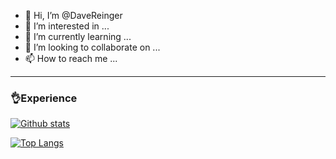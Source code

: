 - 👋 Hi, I’m @DaveReinger
- 👀 I’m interested in ...
- 🌱 I’m currently learning ...
- 💞️ I’m looking to collaborate on ...
- 📫 How to reach me ...

<!---
DaveReinger/DaveReinger is a ✨ special ✨ repository because its `README.md` (this file) appears on your GitHub profile.
You can click the Preview link to take a look at your changes.
--->

----------------------
### 👌Experience
[![Github stats](https://github-readme-stats.vercel.app/api?username=DaveReinger&show_icons=true&include_all_commits=true)](https://github.com/DaveReinger/github-readme-stats)

[![Top Langs](https://github-readme-stats.vercel.app/api/top-langs/?username=DaveReinger&layout=compact)](https://github.com/DaveReinger/github-readme-stats)
